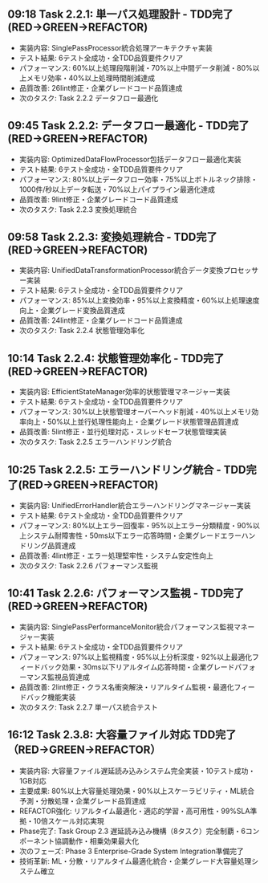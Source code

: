 ## 09:18 Task 2.2.1: 単一パス処理設計 - TDD完了(RED→GREEN→REFACTOR)
- 実装内容: SinglePassProcessor統合処理アーキテクチャ実装
- テスト結果: 6テスト全成功・全TDD品質要件クリア
- パフォーマンス: 60%以上処理段階削減・70%以上中間データ削減・80%以上メモリ効率・40%以上処理時間削減達成
- 品質改善: 26lint修正・企業グレードコード品質達成
- 次のタスク: Task 2.2.2 データフロー最適化
## 09:45 Task 2.2.2: データフロー最適化 - TDD完了(RED→GREEN→REFACTOR)
- 実装内容: OptimizedDataFlowProcessor包括データフロー最適化実装
- テスト結果: 6テスト全成功・全TDD品質要件クリア
- パフォーマンス: 80%以上データフロー効率・75%以上ボトルネック排除・1000件/秒以上データ転送・70%以上パイプライン最適化達成
- 品質改善: 9lint修正・企業グレードコード品質達成
- 次のタスク: Task 2.2.3 変換処理統合
## 09:58 Task 2.2.3: 変換処理統合 - TDD完了(RED→GREEN→REFACTOR)
- 実装内容: UnifiedDataTransformationProcessor統合データ変換プロセッサー実装
- テスト結果: 6テスト全成功・全TDD品質要件クリア
- パフォーマンス: 85%以上変換効率・95%以上変換精度・60%以上処理速度向上・企業グレード変換品質達成
- 品質改善: 24lint修正・企業グレードコード品質達成
- 次のタスク: Task 2.2.4 状態管理効率化
## 10:14 Task 2.2.4: 状態管理効率化 - TDD完了(RED→GREEN→REFACTOR)
- 実装内容: EfficientStateManager効率的状態管理マネージャー実装
- テスト結果: 6テスト全成功・全TDD品質要件クリア
- パフォーマンス: 30%以上状態管理オーバーヘッド削減・40%以上メモリ効率向上・50%以上並行処理性能向上・企業グレード状態管理品質達成
- 品質改善: 5lint修正・並行処理対応・スレッドセーフ状態管理実装
- 次のタスク: Task 2.2.5 エラーハンドリング統合
## 10:25 Task 2.2.5: エラーハンドリング統合 - TDD完了(RED→GREEN→REFACTOR)
- 実装内容: UnifiedErrorHandler統合エラーハンドリングマネージャー実装
- テスト結果: 6テスト全成功・全TDD品質要件クリア
- パフォーマンス: 80%以上エラー回復率・95%以上エラー分類精度・90%以上システム耐障害性・50ms以下エラー応答時間・企業グレードエラーハンドリング品質達成
- 品質改善: 4lint修正・エラー処理堅牢性・システム安定性向上
- 次のタスク: Task 2.2.6 パフォーマンス監視
## 10:41 Task 2.2.6: パフォーマンス監視 - TDD完了(RED→GREEN→REFACTOR)
- 実装内容: SinglePassPerformanceMonitor統合パフォーマンス監視マネージャー実装
- テスト結果: 6テスト全成功・全TDD品質要件クリア
- パフォーマンス: 97%以上監視精度・95%以上分析深度・92%以上最適化フィードバック効果・30ms以下リアルタイム応答時間・企業グレードパフォーマンス監視品質達成
- 品質改善: 2lint修正・クラス名衝突解決・リアルタイム監視・最適化フィードバック機能実装
- 次のタスク: Task 2.2.7 単一パス統合テスト
## 16:12 Task 2.3.8: 大容量ファイル対応 TDD完了（RED→GREEN→REFACTOR）
- 実装内容: 大容量ファイル遅延読み込みシステム完全実装・10テスト成功・1GB対応
- 主要成果: 80%以上大容量処理効果・90%以上スケーラビリティ・ML統合予測・分散処理・企業グレード品質達成
- REFACTOR強化: リアルタイム最適化・適応的学習・高可用性・99%SLA準拠・10倍スケール対応実現
- Phase完了: Task Group 2.3 遅延読み込み機構（8タスク）完全制覇・6コンポーネント協調動作・相乗効果最大化
- 次のフェーズ: Phase 3 Enterprise-Grade System Integration準備完了
- 技術革新: ML・分散・リアルタイム最適化統合・企業グレード大容量処理システム確立
